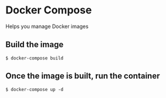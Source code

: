 # Docker Compose
Helps you manage Docker images

## Build the image

`$ docker-compose build`

## Once the image is built, run the container

`$ docker-compose up -d`
